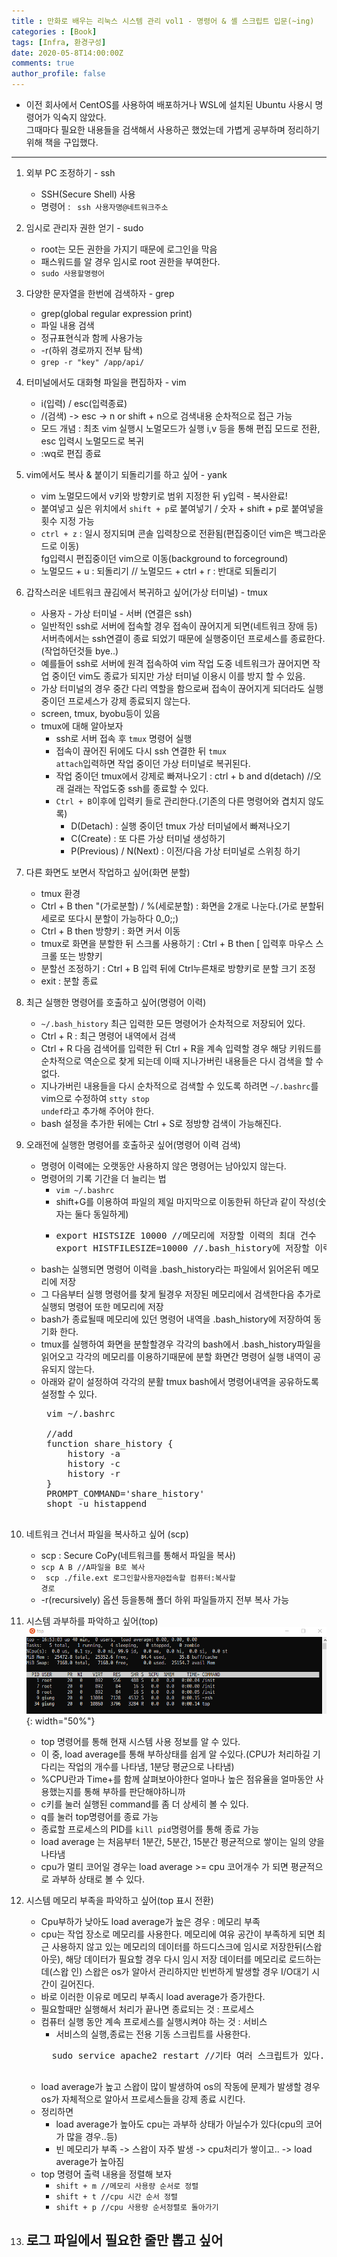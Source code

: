 ```yaml
---
title : 만화로 배우는 리눅스 시스템 관리 vol1 - 명령어 & 셸 스크립트 입문(~ing)
categories : [Book]
tags: [Infra, 환경구성]
date: 2020-05-8T14:00:00Z
comments: true
author_profile: false
---
```

- 이전 회사에서 CentOS를 사용하여 배포하거나 WSL에 설치된 Ubuntu 사용시 명령어가 익숙지 않았다.  
그때마다 필요한 내용들을 검색해서 사용하곤 했었는데 가볍게 공부하며 정리하기위해 책을 구입했다.
---
1. 외부 PC 조정하기 - ssh
    - SSH(Secure Shell) 사용
    - 명령어 : <code> ssh 사용자명@네트워크주소</code>  
    
2. 임시로 관리자 권한 얻기 - sudo
    - root는 모든 권한을 가지기 때문에 로그인을 막음
    - 패스워드를 알 경우 임시로 root 권한을 부여한다.
    - <code>sudo 사용할명령어</code>  
     
3. 다양한 문자열을 한번에 검색하자 - grep
    - grep(global regular expression print)
    - 파일 내용 검색
    - 정규표현식과 함께 사용가능
    - -r(하위 경로까지 전부 탐색)
    - <code>grep -r "key" /app/api/</code>  
    
4. 터미널에서도 대화형 파일을 편집하자 - vim
    - i(입력) / esc(입력종료)
    - /(검색) -> esc -> n or shift + n으로 검색내용 순차적으로 접근 가능
    - 모드 개념 : 최초 vim 실행시 노멀모드가 실행 i,v 등을 통해 편집 모드로 전환, esc 입력시 노멀모드로 복귀
    - :wq로 편집 종료  

5. vim에서도 복사 & 붙이기 되돌리기를 하고 싶어 - yank
    - vim 노멀모드에서 v키와 방향키로 범위 지정한 뒤 y입력 - 복사완료!
    - 붙여넣고 싶은 위치에서 <code>shift + p</code>로 붙여넣기 / 숫자 + shift + p로 붙여넣을 횟수 지정 가능
    - <code>ctrl + z</code> : 일시 정지되며 콘솔 입력창으로 전환됨(편집중이던 vim은 백그라운드로 이동)  
    fg입력시 편집중이던 vim으로 이동(background to forceground)
    - 노멀모드 + u : 되돌리기 // 노멀모드 + ctrl + r : 반대로 되돌리기  
    
6. 갑작스러운 네트워크 끊김에서 복귀하고 싶어(가상 터미널) - tmux
    - 사용자 - 가상 터미널 - 서버 (연결은 ssh)
    - 일반적인 ssh로 서버에 접속할 경우 접속이 끊어지게 되면(네트워크 장애 등) 서버측에서는 ssh연결이 종료 되었기 때문에 실행중이던 프로세스를 종료한다.(작업하던것들 bye..)
    - 예를들어 ssh로 서버에 원격 접속하여 vim 작업 도중 네트워크가 끊어지면 작업 중이던 vim도 종료가 되지만 가상 터미널 이용시 이를 방지 할 수 있음.
    - 가상 터미널의 경우 중간 다리 역할을 함으로써 접속이 끊어지게 되더라도 실행 중이던 프로세스가 강제 종료되지 않는다.
    - screen, tmux, byobu등이 있음
    - tmux에 대해 알아보자
        - ssh로 서버 접속 후 <code>tmux</code> 명령어 실행
        - 접속이 끊어진 뒤에도 다시 ssh 연결한 뒤 <code>tmux attach</code>입력하면 작업 중이던 가상 터미널로 복귀된다.
        - 작업 중이던 tmux에서 강제로 빠져나오기 : ctrl + b and d(detach) //오래 걸래는 작업도중 ssh를 종료할 수 있다.
        - <code>Ctrl + B</code>이후에 입력키 들로 관리한다.(기존의 다른 명령어와 겹치지 않도록)
            - D(Detach) : 실행 중이던 tmux 가상 터미널에서 빠져나오기
            - C(Create) : 또 다른 가상 터미널 생성하기
            - P(Previous) / N(Next) : 이전/다음 가상 터미널로 스위칭 하기
              
7. 다른 화면도 보면서 작업하고 싶어(화면 분할)
    - tmux 환경
    - Ctrl + B then "(가로분할) / %(세로분할) : 화면을 2개로 나눈다.(가로 분할뒤 세로로 또다시 분할이 가능하다 0_0;;)
    - Ctrl + B then 방향키 : 화면 커서 이동
    - tmux로 화면을 분할한 뒤 스크롤 사용하기 : Ctrl + B then [ 입력후 마우스 스크롤 또는 방향키
    - 분할선 조정하기 : Ctrl + B 입력 뒤에 Ctrl누른채로 방향키로 분할 크기 조정
    - exit : 분할 종료

8. 최근 실행한 명령어를 호출하고 싶어(명령어 이력)
    - <code>~/.bash_history</code> 최근 입력한 모든 명령어가 순차적으로 저장되어 있다.
    - Ctrl + R : 최근 명령어 내역에서 검색
    - Ctrl + R 다음 검색어를 입력한 뒤 Ctrl + R을 계속 입력할 경우 해당 키워드를 순차적으로 역순으로 찾게 되는데 이때 지나가버린 내용들은 다시 검색을 할 수 없다.
    - 지나가버린 내용들을 다시 순차적으로 검색할 수 있도록 하려면 <code>~/.bashrc</code>를 vim으로 수정하여 <code>stty stop undef</code>라고 추가해 주어야 한다.
    - bash 설정을 추가한 뒤에는 Ctrl + S로 정방향 검색이 가능해진다.  

9. 오래전에 실행한 명령어를 호출하곳 싶어(명령어 이력 검색)
    - 명령어 이력에는 오랫동안 사용하지 않은 명령어는 남아있지 않는다.
    - 명령어의 기록 기간을 더 늘리는 법
        - <code>vim ~/.bashrc</code>
        - shift+G를 이용하여 파일의 제일 마지막으로 이동한뒤 하단과 같이 작성(숫자는 둘다 동일하게)
        - <pre>
          export HISTSIZE 10000 //메모리에 저장할 이력의 최대 건수
          export HISTFILESIZE=10000 //.bash_history에 저장할 이력의 최대 건수
          </pre>
    - bash는 실행되면 명령어 이력을 .bash_history라는 파일에서 읽어온뒤 메모리에 저장
    - 그 다음부터 실행 명령어를 찾게 될경우 저장된 메모리에서 검색한다음 추가로 실행되 명령어 또한 메모리에 저장
    - bash가 종료될때 메모리에 있던 명령어 내역을 .bash_history에 저장하여 동기화 한다.
    - tmux를 실행하여 화면을 분할할경우 각각의 bash에서 .bash_history파일을 읽어오고 각각의 메모리를 이용하기때문에
     분할 화면간 명령어 실행 내역이 공유되지 않는다.
     - 아래와 같이 설정하여 각각의 분활 tmux bash에서 명령어내역을 공유하도록 설정할 수 있다.
        <pre>
        vim ~/.bashrc
        
        //add
        function share_history {
            history -a
            history -c
            history -r
        }
        PROMPT_COMMAND='share_history'
        shopt -u histappend
        </pre>
        
10. 네트워크 건너서 파일을 복사하고 싶어 (scp)
    - scp : Secure CoPy(네트워크를 통해서 파일을 복사)
    - <code>scp A B //A파일을 B로 복사</code>
    - <code> scp ./file.ext 로그인할사용자@접속할 컴퓨터:복사할 경로</code>
    - -r(recursively) 옵션 등을통해 폴더 하위 파일들까지 전부 복사 가능

11. 시스템 과부하를 파악하고 싶어(top)  
    ![](/assets/images/posts/2020-04-28/top.png){: width="50%"}
    - top 명령어를 통해 현재 시스템 사용 정보를 알 수 있다.
    - 이 중, load average를 통해 부하상태를 쉽게 알 수있다.(CPU가 처리하길 기다리는 작업의 개수를 나타냄, 1분당 평균으로 나타냄)
    - %CPU란과 Time+를 함께 살펴보아야한다 얼마나 높은 점유율을 얼마동안 사용했는지를 통해 부하를 판단해야하니까
    - c키를 눌러 실행된 command를 좀 더 상세히 볼 수 있다.
    - q를 눌러 top명령어를 종료 가능
    - 종료할 프로세스의 PID를 <code>kill pid</code>명령어를 통해 종료 가능
    - load average 는 처음부터 1분간, 5분간, 15분간 평균적으로 쌓이는 일의 양을 나타냄
    - cpu가 멀티 코어일 경우는 load average >= cpu 코어개수 가 되면 평균적으로 과부하 상태로 볼 수 있다.

12. 시스템 메모리 부족을 파악하고 싶어(top 표시 전환)
    - Cpu부하가 낮아도 load average가 높은 경우 : 메모리 부족
    - cpu는 작업 장소로 메모리를 사용한다. 메모리에 여유 공간이 부족하게 되면 최근 사용하지 않고 있는 메모리의 데이터를 하드디스크에 임시로 저장한뒤(스왑아웃),
    해당 데이터가 필요할 경우 다시 임시 저장 데이터를 메모리로 로드하는데(스왑 인) 스왑은 os가 알아서 관리하지만 빈번하게 발생할 경우 I/O대기 시간이 길어진다.
    - 바로 이러한 이유로 메모리 부족시 load average가 증가한다.
    - 필요할때만 실행해서 처리가 끝나면 종료되는 것 : 프로세스
    - 컴퓨터 실행 동안 계속 프로세스를 실행시켜야 하는 것 : 서비스
        - 서비스의 실행,종료는 전용 기동 스크립트를 사용한다.
        <pre>
        sudo service apache2 restart //기타 여러 스크립트가 있다.
        </pre>
    - load average가 높고 스왑이 많이 발생하여 os의 작동에 문제가 발생할 경우 os가 자체적으로 알아서 프로세스들을 강제 종료 시킨다.
    - 정리하면
        - load average가 높아도 cpu는 과부하 상태가 아닐수가 있다(cpu의 코어가 많을 경우..등)
        - 빈 메모리가 부족 -> 스왑이 자주 발생 -> cpu처리가 쌓이고.. -> load average가 높아짐
    - top 명령어 출력 내용을 정렬해 보자
        - <code>shift + m //메모리 사용량 순서로 정렬</code>
        - <code>shift + t //cpu 시간 순서 정렬</code>
        - <code>shift + p //cpu 사용량 순서정렬로 돌아가기</code>

13. 로그 파일에서 필요한 줄만 뽑고 싶어
    - 